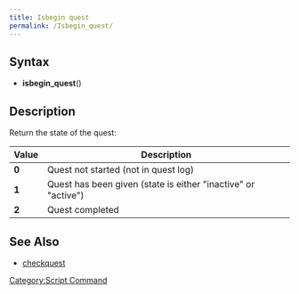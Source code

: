 ```yaml
---
title: Isbegin quest
permalink: /Isbegin_quest/
---
```


Syntax
------

-   **isbegin_quest**(<ID>)

Description
-----------

Return the state of the quest:

| Value | Description                                                   |
|-------|---------------------------------------------------------------|
| **0** | Quest not started (not in quest log)                          |
| **1** | Quest has been given (state is either "inactive" or "active") |
| **2** | Quest completed                                               |

See Also
--------

-   [checkquest](/checkquest "wikilink")

[Category:Script Command](/Category:Script_Command "wikilink")
